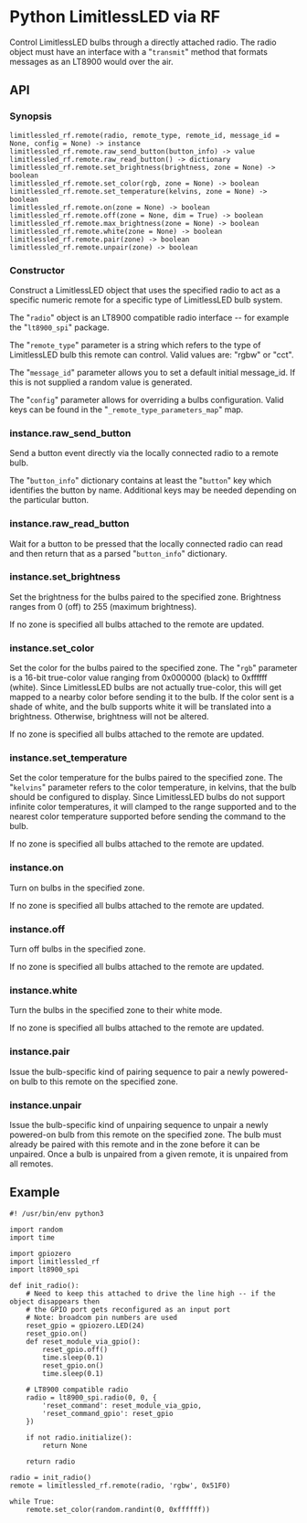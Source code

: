 # Python LimitlessLED via RF

Control LimitlessLED bulbs through a directly attached radio.  The radio object must have an interface with a "`transmit`" method that formats messages as an LT8900 would over the air.

## API

### Synopsis

    limitlessled_rf.remote(radio, remote_type, remote_id, message_id = None, config = None) -> instance
    limitlessled_rf.remote.raw_send_button(button_info) -> value
    limitlessled_rf.remote.raw_read_button() -> dictionary
    limitlessled_rf.remote.set_brightness(brightness, zone = None) -> boolean
    limitlessled_rf.remote.set_color(rgb, zone = None) -> boolean
    limitlessled_rf.remote.set_temperature(kelvins, zone = None) -> boolean
    limitlessled_rf.remote.on(zone = None) -> boolean
    limitlessled_rf.remote.off(zone = None, dim = True) -> boolean
    limitlessled_rf.remote.max_brightness(zone = None) -> boolean
    limitlessled_rf.remote.white(zone = None) -> boolean
    limitlessled_rf.remote.pair(zone) -> boolean
    limitlessled_rf.remote.unpair(zone) -> boolean

### Constructor

Construct a LimitlessLED object that uses the specified radio to act as a specific numeric remote for a specific type of LimitlessLED bulb system.

The "`radio`" object is an LT8900 compatible radio interface -- for example the "`lt8900_spi`" package.

The "`remote_type`" parameter is a string which refers to the type of LimitlessLED bulb this remote can control.  Valid values are: "rgbw" or "cct".

The "`message_id`" parameter allows you to set a default initial message\_id.  If this is not supplied a random value is generated.

The "`config`" parameter allows for overriding a bulbs configuration.  Valid keys can be found in the "`_remote_type_parameters_map`" map.

### instance.raw\_send\_button

Send a button event directly via the locally connected radio to a remote bulb.

The "`button_info`" dictionary contains at least the "`button`" key which identifies the button by name.  Additional keys may be needed depending on the particular button.

### instance.raw\_read\_button

Wait for a button to be pressed that the locally connected radio can read and then return that as a parsed "`button_info`" dictionary.

### instance\.set\_brightness

Set the brightness for the bulbs paired to the specified zone.  Brightness ranges from 0 (off) to 255 (maximum brightness).

If no zone is specified all bulbs attached to the remote are updated.

### instance.set\_color

Set the color for the bulbs paired to the specified zone.  The "`rgb`" parameter is a 16-bit true-color value ranging from 0x000000 (black) to 0xffffff (white).  Since LimitlessLED bulbs
are not actually true-color, this will get mapped to a nearby color before sending it to the bulb.  If the color sent is a shade of white, and the bulb supports white it will be
translated into a brightness.  Otherwise, brightness will not be altered.

If no zone is specified all bulbs attached to the remote are updated.

### instance.set\_temperature

Set the color temperature for the bulbs paired to the specified zone.  The "`kelvins`" parameter refers to the color temperature, in kelvins, that the bulb should be configured to display.
Since LimitlessLED bulbs do not support infinite color temperatures, it will clamped to the range supported and to the nearest color temperature supported before sending the command
to the bulb.

If no zone is specified all bulbs attached to the remote are updated.

### instance.on

Turn on bulbs in the specified zone.

If no zone is specified all bulbs attached to the remote are updated.

### instance.off

Turn off bulbs in the specified zone.

If no zone is specified all bulbs attached to the remote are updated.

### instance.white

Turn the bulbs in the specified zone to their white mode.

If no zone is specified all bulbs attached to the remote are updated.

### instance.pair

Issue the bulb-specific kind of pairing sequence to pair a newly powered-on bulb to this remote on the specified zone.

### instance.unpair

Issue the bulb-specific kind of unpairing sequence to unpair a newly powered-on bulb from this remote on the specified zone.  The bulb must already be paired with this remote and in
the zone before it can be unpaired.  Once a bulb is unpaired from a given remote, it is unpaired from all remotes.

## Example

    #! /usr/bin/env python3
    
    import random
    import time
   
    import gpiozero
    import limitlessled_rf
    import lt8900_spi
    
    def init_radio():
    	# Need to keep this attached to drive the line high -- if the object disappears then
    	# the GPIO port gets reconfigured as an input port
    	# Note: broadcom pin numbers are used
    	reset_gpio = gpiozero.LED(24)
    	reset_gpio.on()
    	def reset_module_via_gpio():
    		reset_gpio.off()
    		time.sleep(0.1)
    		reset_gpio.on()
    		time.sleep(0.1)
    
    	# LT8900 compatible radio
    	radio = lt8900_spi.radio(0, 0, {
    		'reset_command': reset_module_via_gpio,
    		'reset_command_gpio': reset_gpio
    	})
    
    	if not radio.initialize():
    		return None
    
    	return radio
    
    radio = init_radio()
    remote = limitlessled_rf.remote(radio, 'rgbw', 0x51F0)
    
    while True:
    	remote.set_color(random.randint(0, 0xffffff))
